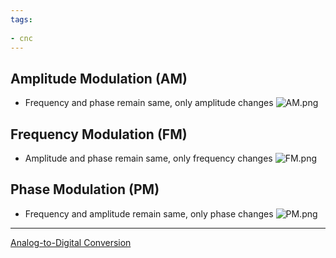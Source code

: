 ```yaml
---
tags:
  
- cnc
---
```

## Amplitude Modulation (AM)

- Frequency and phase remain same, only amplitude changes
 ![AM.png](AM.png)

## Frequency Modulation (FM)

- Amplitude and phase remain same, only frequency changes
 ![FM.png](FM.png)

## Phase Modulation (PM)

- Frequency and amplitude remain same, only phase changes
 ![PM.png](PM.png)
---
[Analog-to-Digital Conversion](Analog-to-Digital-Conversion)
